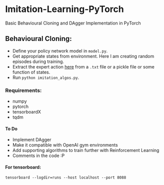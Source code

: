 # Imitation-Learning-PyTorch
Basic Behavioural Cloning and DAgger Implementation in PyTorch


## Behavioural Cloning:
* Define your policy network model in `model.py`.
* Get appropriate states from environment. Here I am creating random episodes during training.
* Extract the expert action [here](https://github.com/nsidn98/Imitation-Learning-PyTorch/blob/f98fa7b006cfceb07c3edd496fe88fc46b34b076/imitation_algos.py#L71) from a `.txt` file or a pickle file or some function of states.
* Run `python imitation_algos.py`.

### Requirements:
* numpy
* pytorch
* tensorboardX
* tqdm

#### To Do
* Implement DAgger 
* Make it compatible with OpenAI gym environments
* Add supporting algorithms to train further with Reinforcement Learning
* Comments in the code :P

#### For tensorboard:
`tensorboard --logdir=runs --host localhost --port 8088`
